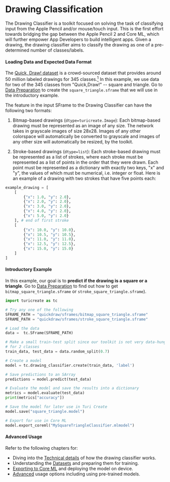 # Drawing Classification

The Drawing Classifier is a toolkit focused on solving the task of classifying 
input from the Apple Pencil and/or mouse/touch input. This is the first effort 
towards bridging the gap between the Apple Pencil 2 and Core ML, which will 
further empower App Developers to build intelligent apps. 
Given a drawing, the drawing classifier aims to classify the drawing 
as one of a pre-determined number of classes/labels. 

#### Loading Data and Expected Data Format

The [Quick, Draw! dataset](https://quickdraw.withgoogle.com/data) is a 
crowd-sourced dataset that provides around 50 million labeled drawings for 
345 classes.[<sup>1</sup>](../datasets.md)
In this example, we use data for two of the 345 classes from "Quick,Draw!" -- 
square and triangle. Go to [Data Preparation](data-preparation.md) to create the 
`square_triangle.sframe` that we will use in the introductory example.

The feature in the input SFrame to the Drawing Classifier can have the following
two formats:

1. Bitmap-based drawings (`dtype=turicreate.Image`): Each bitmap-based drawing
must be represented as an image of any size. The network takes in 
grayscale images of size 28x28. Images of any other colorspace will
automatically be converted to grayscale and images of any other size will 
automatically be resized, by the toolkit.

2. Stroke-based drawings (`dtype=list`): Each stroke-based drawing must be 
represented as a list of strokes, where each stroke must 
be represented as a list of points in the order that they were drawn. 
Each point must be represented as a dictionary with exactly two keys, 
"x" and "y", the values of which must be numerical, i.e. integer or float.
Here is an example of a drawing with two strokes that have five points each:

```python
example_drawing = [
    [
        {"x": 1.0, "y": 2.0},
        {"x": 2.0, "y": 2.0},
        {"x": 3.0, "y": 2.0},
        {"x": 4.0, "y": 2.0},
        {"x": 5.0, "y": 2.0}
    ], # end of first stroke
    [
        {"x": 10.0, "y": 10.0},
        {"x": 10.5, "y": 10.5},
        {"x": 11.0, "y": 11.0},
        {"x": 12.5, "y": 12.5},
        {"x": 15.0, "y": 15.0}
    ]
]
```


#### Introductory Example

In this example, our goal is to 
**predict if the drawing is a square or a triangle**. 
Go to [Data Preparation](data-preparation.md) to find out how to get 
`bitmap_square_triangle.sframe` or `stroke_square_triangle.sframe`).

```python
import turicreate as tc

# Try any one of the following
SFRAME_PATH = "quickdraw/sframes/bitmap_square_triangle.sframe"
SFRAME_PATH = "quickdraw/sframes/stroke_square_triangle.sframe"

# Load the data
data =  tc.SFrame(SFRAME_PATH)

# Make a small train-test split since our toolkit is not very data-hungry 
# for 2 classes
train_data, test_data = data.random_split(0.7)

# Create a model
model = tc.drawing_classifier.create(train_data, 'label')

# Save predictions to an SArray
predictions = model.predict(test_data)

# Evaluate the model and save the results into a dictionary
metrics = model.evaluate(test_data)
print(metrics["accuracy"])

# Save the model for later use in Turi Create
model.save("square_triangle.model")

# Export for use in Core ML
model.export_coreml("MySquareTriangleClassifier.mlmodel")
```

#### Advanced Usage

Refer to the following chapters for:
* Diving into the [Technical details](how-it-works.md) of how the drawing classifier works.
* Understanding the [Datasets](data-preparation.md) and preparing them for training.
* [Exporting to Core ML](export-coreml.md) and deploying the model on device.
* [Advanced](advanced-usage.md) usage options including using pre-trained models.
